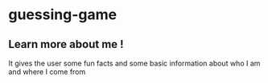 # guessing-game

## Learn more about me !


 It gives the user some fun facts and some basic information about who I am and where I come from
